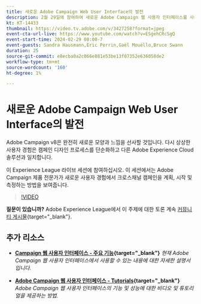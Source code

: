 ```yaml
---
title: 새로운 Adobe Campaign Web User Interface의 발전
description: 2월 29일에 참여하여 새로운 Adobe Campaign 웹 사용자 인터페이스를 사용하여 크로스 채널 전략을 계획, 시작 및 측정하는 방법에 대해 알아보십시오.
kt: KT-14433
thumbnail: https://video.tv.adobe.com/v/3427258?format=jpeg
event-cta-url-live: https://www.youtube.com/watch?v=ESgehCRcSgQ
event-start-time: 2024-02-29 08:00-7
event-guests: Sandra Hausmann,Eric Perrin,Gaël Mouëllo,Bruce Swann
duration: 25
source-git-commit: e8ecba0a2c066e881e53be13f07352e636058de2
workflow-type: tm+mt
source-wordcount: '160'
ht-degree: 1%

---
```


# 새로운 Adobe Campaign Web User Interface의 발전

Adobe Campaign v8은 완전히 새로운 모양과 느낌을 선사할 것입니다. 다시 상상한 사용자 경험은 캠페인 디자인 프로세스를 단순화하고 다른 Adobe Experience Cloud 솔루션과 일치합니다.

이 Experience League 라이브 세션에 참여하십시오. 이 세션에서는 Adobe Campaign 제품 전문가가 새로운 사용자 경험에서 크로스채널 캠페인을 계획, 시작 및 측정하는 방법을 보여줍니다.

>[!VIDEO](https://video.tv.adobe.com/v/3427258/?quality=12&learn=on)

**질문이 있습니까?** Adobe Experience League에서 이 주제에 대한 토론 계속 [커뮤니티 게시물](https://experienceleaguecommunities.adobe.com/t5/adobe-campaign-classic/experience-league-live-post-session-discussion-leaping-ahead/m-p/656893#M2671){target="_blank"}.

## 추가 리소스

* **[Campaign 웹 사용자 인터페이스 - 주요 기능](https://experienceleague.adobe.com/docs/campaign-web/v8/whats-new.html?lang=ko-KR){target="_blank"}**
  *현재 Adobe Campaign 웹 사용자 인터페이스에서 사용할 수 있는 내용에 대한 자세한 설명서입니다.*

* **[Adobe Campaign 웹 사용자 인터페이스 - Tutorials](https://experienceleague.adobe.com/docs/campaign-web-learn/tutorials/overview.html?lang=en){target="_blank"}**
  *Adobe Campaign 웹 사용자 인터페이스의 기능 및 성능에 대한 비디오 및 튜토리얼을 제공하는 방법.*

